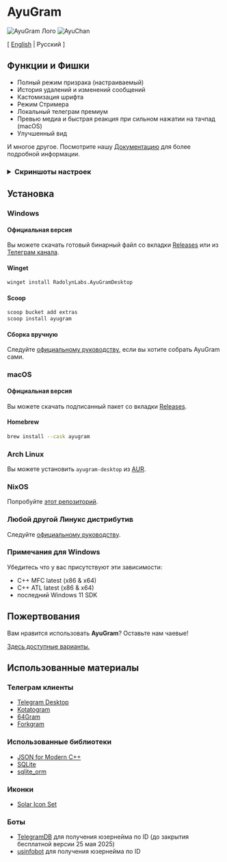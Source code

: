 # AyuGram

![AyuGram Лого](.github/AyuGram.png) ![AyuChan](.github/AyuChan.png)

[ [English](README.md)  | Русский ]

## Функции и Фишки

- Полный режим призрака (настраиваемый)
- История удалений и изменений сообщений
- Кастомизация шрифта
- Режим Стримера
- Локальный телеграм премиум
- Превью медиа и быстрая реакция при сильном нажатии на тачпад (macOS)
- Улучшенный вид

И многое другое. Посмотрите нашу [Документацию](https://docs.ayugram.one/desktop/) для более подробной информации.

<h3>
  <details>
    <summary>Скриншоты настроек</summary>
    <img src='.github/demos/demo1.png' width='268'>
    <img src='.github/demos/demo2.png' width='268'>
    <img src='.github/demos/demo3.png' width='268'>
    <img src='.github/demos/demo4.png' width='268'>
  </details>
</h3>

## Установка

### Windows

#### Официальная версия

Вы можете скачать готовый бинарный файл со вкладки [Releases](https://github.com/AyuGram/AyuGramDesktop/releases) или из
[Телеграм канала](https://t.me/AyuGramReleases).

#### Winget

```bash
winget install RadolynLabs.AyuGramDesktop
```

#### Scoop

```bash
scoop bucket add extras
scoop install ayugram
```

#### Сборка вручную

Следуйте [официальному руководству](https://github.com/AyuGram/AyuGramDesktop/blob/dev/docs/building-win-x64.md), если
вы хотите собрать AyuGram сами.

### macOS

#### Официальная версия

Вы можете скачать подписанный пакет со вкладки [Releases](https://github.com/AyuGram/AyuGramDesktop/releases).

#### Homebrew

```bash
brew install --cask ayugram
```

### Arch Linux

Вы можете установить `ayugram-desktop` из [AUR](https://aur.archlinux.org/packages?O=0&K=ayugram).

### NixOS

Попробуйте [этот репозиторий](https://github.com/ayugram-port/ayugram-desktop).

### Любой другой Линукс дистрибутив

Следуйте [официальному руководству](https://github.com/AyuGram/AyuGramDesktop/blob/dev/docs/building-linux.md).

### Примечания для Windows

Убедитесь что у вас присутствуют эти зависимости:

- C++ MFC latest (x86 & x64)
- C++ ATL latest (x86 & x64)
- последний Windows 11 SDK

## Пожертвования

Вам нравится использовать **AyuGram**? Оставьте нам чаевые!

[Здесь доступные варианты.](https://docs.ayugram.one/donate/)

## Использованные материалы

### Телеграм клиенты

- [Telegram Desktop](https://github.com/telegramdesktop/tdesktop)
- [Kotatogram](https://github.com/kotatogram/kotatogram-desktop)
- [64Gram](https://github.com/TDesktop-x64/tdesktop)
- [Forkgram](https://github.com/forkgram/tdesktop)

### Использованные библиотеки

- [JSON for Modern C++](https://github.com/nlohmann/json)
- [SQLite](https://github.com/sqlite/sqlite)
- [sqlite_orm](https://github.com/fnc12/sqlite_orm)

### Иконки

- [Solar Icon Set](https://www.figma.com/community/file/1166831539721848736)

### Боты

- [TelegramDB](https://t.me/tgdatabase) для получения юзернейма по ID (до закрытия бесплатной версии 25 мая 2025)
- [usinfobot](https://t.me/usinfobot) для получения юзернейма по ID
